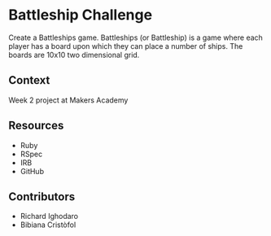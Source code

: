# Battleship Challenge

Create a Battleships game. Battleships (or Battleship) is a game where each player has a board upon which they can place a number of ships. The boards are 10x10 two dimensional grid.

## Context

Week 2 project at Makers Academy

## Resources

- Ruby
- RSpec
- IRB
- GitHub

## Contributors

- Richard Ighodaro
- Bibiana Cristòfol